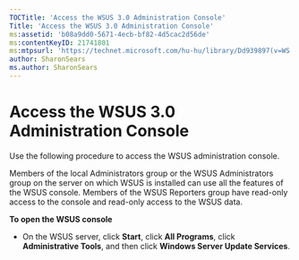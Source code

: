 ```yaml
---
TOCTitle: 'Access the WSUS 3.0 Administration Console'
Title: 'Access the WSUS 3.0 Administration Console'
ms:assetid: 'b08a9dd0-5671-4ecb-bf82-4d5cac2d56de'
ms:contentKeyID: 21741801
ms:mtpsurl: 'https://technet.microsoft.com/hu-hu/library/Dd939897(v=WS.10)'
author: SharonSears
ms.author: SharonSears
---
```


Access the WSUS 3.0 Administration Console
==========================================

Use the following procedure to access the WSUS administration console.

Members of the local Administrators group or the WSUS Administrators group on the server on which WSUS is installed can use all the features of the WSUS console. Members of the WSUS Reporters group have read-only access to the console and read-only access to the WSUS data.

**To open the WSUS console**
-   On the WSUS server, click **Start**, click **All Programs**, click **Administrative Tools**, and then click **Windows Server Update Services**.
